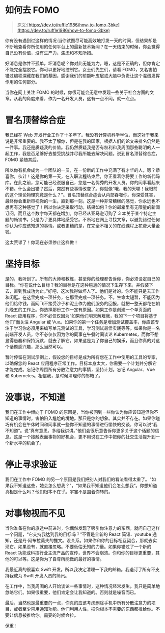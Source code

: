 # 如何去 FOMO

> 原文:[https://dev.to/ruffle1986/how-to-fomo-3bke](https://dev.to/ruffle1986/how-to-fomo-3bke)

你有没有遇到过这样的情况:当你试图尽可能高效地打发一天的时间，但结果却是不断地查看你所使用的任何平台上的最新技术新闻？在一天结束的时候，你会觉得自己没有价值，没有生产力，焦虑和不知所措。

好消息是你并不孤单。坏消息呢？你对此无能为力。嗯，这是不正确的，但你肯定不能完全摆脱它。你可以更好地控制它。女士们先生们，请看 FOMO，又名害怕错过编程深藏在我们的基因，感谢我们的前额叶皮层或大脑中负责让这个混蛋发挥作用的任何部分。

当你在网上关注 FOMO 的时候，你很可能会无意中发现一些关于社会方面的文章。从我的角度来看，作为一名开发人员，这有一点不同。就一点点。

# [](#impostor-syndrome)冒名顶替综合症

我已经在 Web 开发行业工作了十多年了。我没有计算机科学学位，而这对于我来说是非常重要的。我不太了解你，但是在我的国家，根据人们的论文来排名仍然是一件事。我还是质疑我的价值。我仍然质疑我是否有权利和我周围那些聪明的人一起工作，我是否足够好去接受挑战并尽我所能去解决问题。说到冒名顶替综合症，FOMO 紧随其后。

所以你有机会成为一个团队的一员，在一份新的工作中充满了有才华的人，嗯？恭喜你，伙计！这是你的第一天，在入职流程结束后，你正看着你将要工作的新代码库。在此之前，您可能已经说服自己，您是一名优秀的开发人员。你的同事看起来不错。什么会出错？然后，突然有些事情改变了。你就像“哦，我的天哪！我眼前的这个理论物理究竟是什么？”。冒名顶替综合症会从内部吞噬你。你深受其害，最终你会重新审视你的一生，直到那一刻。这是一种非常糟糕的感觉，你永远也不想再有这种感觉了！所以你决定采取行动。结果如何？你的邮箱里有无限量的新闻订阅，而且这个数字每天都在增加。你已经从亚马逊订购了 3 本关于某个特定主题的畅销书，只是为了更具体地感受它。不断地在网上寻找文章，以避免错过任何你认为你应该知道的事情。或者更糟的是，在完全不相关的在线课程上花费大量金钱。

这太荒谬了！你现在必须停止这样做！

# [](#stick-to-the-goal)坚持目标

是的，我听到了。所有的大师和教练，甚至你的经理都告诉你，你必须设定自己的目标。“你在说什么目标？我的目标是在这种尴尬的情况下生存下来，并假装下去，直到我成功为止。”好吧，这次我得做坏人了。他们是对的。你不能只是去工作和闲逛。在这里完成一项任务，在那里完成一项任务。不。生命太短暂，不能因为他们给你钱，而网飞不接受沙子和泥土作为他们服务的回报，就把一整天都花在朝九晚五的工作上。你选择那份工作一定有原因。如果工作是创建一个单页面的 React 应用程序，你不必仅仅因为“如果他们明天解雇我，我的下一个项目将基于他们”而关注 Angular 或 Vue。如果你的第一个任务是增加测试覆盖率，你应该专注于学习你必须用来编写单元测试的工具，学习测试最佳实践等等。如果你是一名前端开发人员，你不必仅仅因为你的同事在午餐时间谈论 Kubernetes，而你不想显得愚蠢和保持沉默，就去了解它。如果这是为了你自己的娱乐，而且你真的对这个话题感兴趣，那么当然可以。

暂时停留在测试示例上，假设您的目标是成为所有您在工作中使用的工具的专家，以确保您的 React 应用程序正常工作。目标本身太大，你需要一个计划并分解它才能完成。忘记你周围所有分散注意力的事情，坚持计划。忘记 Angular、Vue 和 Kubernetes。相信我，是时候清理你的邮箱了。

# [](#its-ok-to-say-i-dont-know)没事说，不知道

我们在工作中倾向于 FOMO 的原因是，当你被问到一些你认为你应该知道但你不知道的事情时，害怕陷入尴尬的境地。那只是你的想象。其实并不存在。如果你碰巧有机会在午休时间和同事就一些你不知道的事情进行愉快的交谈，你可以说“我不知道”。说“真有意思。多给我讲讲。”他们会很乐意告诉你更多关于这个话题的信息。这是一个接触表面事物的好机会，更不用说在工作中把你的社交生活提升到一个新水平的机会了。

# [](#stop-seeking-validation)停止寻求验证

我们在工作中 FOMO 的另一个原因是我们把别人对我们的看法看得太重了。"如果我不知道这些，她会怎么想我？"，“如果我不知道他们会怎么想我”。你想知道真相是什么吗？他们根本不在乎。宇宙不是围着你转的。

# [](#just-ignore-things)对事物视而不见

当你准备在你的旅途中前进时，你偶然发现了吸引你注意力的东西，就问自己这样一个问题，“它支持我达到我的目标吗？”不管是全新的 React 简讯、youtube 通知，还是丹·阿布拉莫夫的推文。没关系。如果你和你的目标相互契合，那就去实现它。如果没有，就直接忽略。不要低估无知的力量。如果你错过了一个新的 React 功能或科技行业主流产品的宣传，世界不会崩溃。你和你的目标更重要，其他的可以等。这是你为了自尊所能做的最好的事情。

我最近真的很喜欢 Swift 开发，所以我决定清理一下我的邮箱。我退订了所有不支持我成为 Swift 开发人员的简讯。

在工作中，当我周围的人开始谈论一些事情时，这种情况经常发生。我只是简单地忽略它们。如果很重要，他们肯定会让我知道的。否则就是噪音而已。

最后，当然也是最重要的一点，你真的应该考虑删除手机中所有分散注意力的项目，或者至少禁用通知功能。他们利用人性，把你根本不需要的东西都推给你。不要让信息被推给你。需要的时候会拉。

保重！